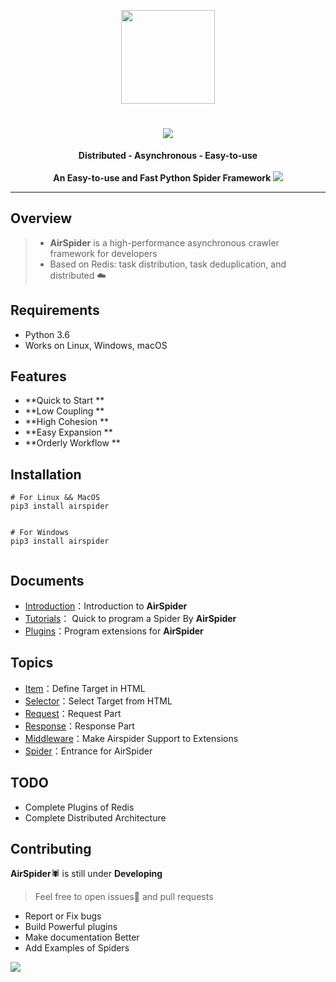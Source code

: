 <p align="center">
    <img src="https://picreso.oss-cn-beijing.aliyuncs.com/airs.png" width="150px">
  <h1 align="center"><img src="http://picreso.oss-cn-beijing.aliyuncs.com/font.png" /></h1>
  <p align="center" style="font-weight:bold">
    Distributed  -  Asynchronous  - Easy-to-use
  <br>
   <br>
 		An Easy-to-use and Fast Python Spider Framework
  <img src="http://picreso.oss-cn-beijing.aliyuncs.com/airdemo.png">
</p>




---

## Overview

> + **AirSpider** is a high-performance asynchronous crawler framework for developers 
> + Based on Redis: task distribution, task deduplication, and distributed ☁️

## Requirements

- Python 3.6
- Works on Linux, Windows, macOS

## Features

+ **Quick to Start **
+ **Low Coupling **
+ **High Cohesion **
+ **Easy Expansion **
+ **Orderly Workflow **

## Installation

``` shell
# For Linux && MacOS
pip3 install airspider


# For Windows
pip3 install airspider


```

  ## Documents

  + [Introduction](https://github.com/Xunzhuo/AirSpider/tree/master/Docs/cn/introduction.md)：Introduction to **AirSpider**
  + [Tutorials](https://github.com/Xunzhuo/AirSpider/tree/master/Docs/cn/tutorials.md)： Quick to program a Spider By **AirSpider**
  + [Plugins](https://github.com/Xunzhuo/AirSpider/tree/master/Docs/cn/plugins.md)：Program extensions for **AirSpider**

  ## Topics

  - [Item](https://github.com/Xunzhuo/AirSpider/tree/master/Docs/cn/topics/item.md)：Define Target in HTML
  - [Selector](https://github.com/Xunzhuo/AirSpider/tree/master/Docs/cn/topics/selector.md)：Select Target from HTML
  - [Request](https://github.com/Xunzhuo/AirSpider/tree/master/Docs/cn/topics/request.md)：Request Part
  - [Response](https://github.com/Xunzhuo/AirSpider/tree/master/Docs/cn/topics/response.md)：Response Part
  - [Middleware](https://github.com/Xunzhuo/AirSpider/tree/master/Docs/cn/topics/middleware.md)：Make Airspider Support to Extensions
  - [Spider](https://github.com/Xunzhuo/AirSpider/tree/master/Docs/cn/topics/spider.md)：Entrance for AirSpider

## TODO

+ Complete Plugins of Redis
+ Complete Distributed Architecture

## Contributing

**AirSpider**🕷️ is still under **Developing**

> Feel free to open issues💬 and pull requests

- Report or Fix bugs
- Build Powerful plugins
- Make documentation Better
- Add Examples of Spiders 

![](http://picreso.oss-cn-beijing.aliyuncs.com/monkey.jpg)